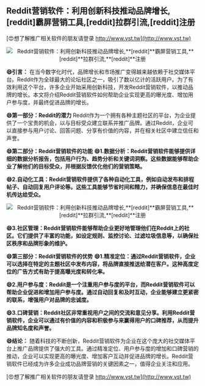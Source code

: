## **Reddit营销软件：利用创新科技推动品牌增长,**[reddit]**霸屏营销工具,**[reddit]**拉群引流,**[reddit]**注册**

[😍想了解推广相关软件的朋友请登录 http://www.vst.tw](http://www.vst.tw)

 <center><img src="https://vst.tw/MP4/tuiguang/png/0.png" alt="Reddit营销软件：利用创新科技推动品牌增长,**[reddit]**霸屏营销工具,**[reddit]**拉群引流,**[reddit]**注册"></center>

**😄引言：**
在当今数字化时代，品牌增长和市场推广变得越来越依赖于社交媒体平台。Reddit作为全球最大的论坛社区之一，吸引了数以亿计的活跃用户。为了有效利用这个平台，许多企业开始采用创新科技，开发Reddit营销软件，以推动品牌的增长。本文将介绍Reddit营销软件如何帮助企业实现更高的曝光度、增加用户参与度，并最终促进品牌的增长。

**😄第一部分：Reddit的潜力**
Reddit作为一个拥有各种主题社区的平台，为企业提供了一个宝贵的机会，以与目标受众建立联系并推广品牌。通过Reddit，企业可以直接参与用户讨论、回答问题、分享有价值的内容，并在相关社区中建立信任和声誉。

**😄第二部分：Reddit营销软件的功能**
**😄1.数据分析：Reddit营销软件能够提供详细的数据分析报告，包括用户行为、趋势分析和关键词洞察。这些数据能够帮助企业了解他们的目标受众，并根据反馈优化他们的营销策略。**

**😄2.自动化工具：Reddit营销软件提供了各种自动化工具，例如自动发布和排程帖子、自动回复用户评论等。这些工具能够节省时间和精力，并确保信息在最佳时机传达给受众。**

 <center><img src="https://vst.tw/MP4/tuiguang/png/2.png" alt="Reddit营销软件：利用创新科技推动品牌增长,**[reddit]**霸屏营销工具,**[reddit]**拉群引流,**[reddit]**注册"></center>

**😄3.社区管理：Reddit营销软件能够帮助企业更好地管理他们在Reddit上的社区。它们提供了丰富的功能，如设定规则、监控讨论、过滤垃圾信息等，以确保社区秩序和品牌形象的维护。**

**😄第三部分：Reddit营销软件的优势**
**😄1.精准定位：通过Reddit营销软件，企业可以选择在特定的主题社区中发布内容，将品牌直接推送给潜在客户。这种高度定位的广告方式有助于提高曝光度和转化率。**

**😄2.用户参与度：Reddit是一个注重用户参与度的平台，而Reddit营销软件可以帮助企业促进和增加用户参与度。通过自动回复和及时互动，企业能够建立更紧密的联系，增强用户对品牌的忠诚度。**

**😄3.口碑营销：Reddit社区非常重视用户之间的交流和意见分享。利用Reddit营销软件，企业可以通过有价值的内容和积极参与来赢得用户的口碑推荐，从而提升品牌知名度和声誉。**

**😄结论：**
随着科技的不断创新，Reddit营销软件为企业在这个庞大的社交媒体平台上推广品牌提供了强大的工具。通过精准定位、用户参与度的增加和口碑营销的推动，企业可以实现更高的曝光度、增加客户互动并促进品牌的增长。Reddit营销软件已经成为许多企业成功品牌营销的关键因素之一，值得企业关注和应用。

[😍想了解推广相关软件的朋友请登录 http://www.vst.tw](http://www.vst.tw)



